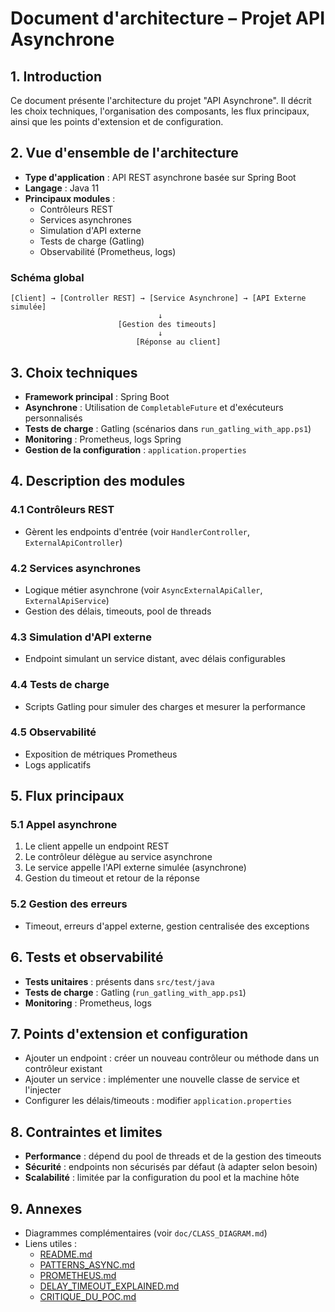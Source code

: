 # Document d'architecture – Projet API Asynchrone

## 1. Introduction

Ce document présente l'architecture du projet "API Asynchrone". Il décrit les choix techniques, l'organisation des composants, les flux principaux, ainsi que les points d'extension et de configuration.

## 2. Vue d'ensemble de l'architecture

- **Type d'application** : API REST asynchrone basée sur Spring Boot
- **Langage** : Java 11
- **Principaux modules** :
  - Contrôleurs REST
  - Services asynchrones
  - Simulation d'API externe
  - Tests de charge (Gatling)
  - Observabilité (Prometheus, logs)

### Schéma global

```
[Client] → [Controller REST] → [Service Asynchrone] → [API Externe simulée]
                                 ↓
                        [Gestion des timeouts]
                                 ↓
                            [Réponse au client]
```

## 3. Choix techniques

- **Framework principal** : Spring Boot
- **Asynchrone** : Utilisation de `CompletableFuture` et d'exécuteurs personnalisés
- **Tests de charge** : Gatling (scénarios dans `run_gatling_with_app.ps1`)
- **Monitoring** : Prometheus, logs Spring
- **Gestion de la configuration** : `application.properties`

## 4. Description des modules

### 4.1 Contrôleurs REST
- Gèrent les endpoints d'entrée (voir `HandlerController`, `ExternalApiController`)

### 4.2 Services asynchrones
- Logique métier asynchrone (voir `AsyncExternalApiCaller`, `ExternalApiService`)
- Gestion des délais, timeouts, pool de threads

### 4.3 Simulation d'API externe
- Endpoint simulant un service distant, avec délais configurables

### 4.4 Tests de charge
- Scripts Gatling pour simuler des charges et mesurer la performance

### 4.5 Observabilité
- Exposition de métriques Prometheus
- Logs applicatifs

## 5. Flux principaux

### 5.1 Appel asynchrone
1. Le client appelle un endpoint REST
2. Le contrôleur délègue au service asynchrone
3. Le service appelle l'API externe simulée (asynchrone)
4. Gestion du timeout et retour de la réponse

### 5.2 Gestion des erreurs
- Timeout, erreurs d'appel externe, gestion centralisée des exceptions

## 6. Tests et observabilité

- **Tests unitaires** : présents dans `src/test/java`
- **Tests de charge** : Gatling (`run_gatling_with_app.ps1`)
- **Monitoring** : Prometheus, logs

## 7. Points d'extension et configuration

- Ajouter un endpoint : créer un nouveau contrôleur ou méthode dans un contrôleur existant
- Ajouter un service : implémenter une nouvelle classe de service et l'injecter
- Configurer les délais/timeouts : modifier `application.properties`

## 8. Contraintes et limites

- **Performance** : dépend du pool de threads et de la gestion des timeouts
- **Sécurité** : endpoints non sécurisés par défaut (à adapter selon besoin)
- **Scalabilité** : limitée par la configuration du pool et la machine hôte

## 9. Annexes

- Diagrammes complémentaires (voir `doc/CLASS_DIAGRAM.md`)
- Liens utiles :
  - [README.md](../README.md)
  - [PATTERNS_ASYNC.md](PATTERNS_ASYNC.md)
  - [PROMETHEUS.md](PROMETHEUS.md)
  - [DELAY_TIMEOUT_EXPLAINED.md](DELAY_TIMEOUT_EXPLAINED.md)
  - [CRITIQUE_DU_POC.md](CRITIQUE_DU_POC.md) 